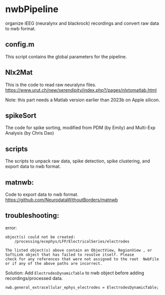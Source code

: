 # nwbPipeline
organize iEEG (neuralynx and blackrock) recordings and convert raw data to nwb format.

## config.m

This script contains the global parameters for the pipeline.

## Nlx2Mat

This is the code to read raw neuralynx files. 
https://www.urut.ch/new/serendipity/index.php?/pages/nlxtomatlab.html

Note: this part needs a Matlab version earlier than 2023b on Apple silicon.

## spikeSort

The code for spike sorting, modified from PDM (by Emily) and Multi-Exp Analysis (by Chris Dao)

## scripts

The scripts to unpack raw data, spike detection, spike clustering, and export data to nwb format.

## matnwb:

Code to export data to nwb format. 
https://github.com/NeurodataWithoutBorders/matnwb

## troubleshooting:

error:
```
object(s) could not be created:
    /processing/ecephys/LFP/ElectricalSeries/electrodes

The listed object(s) above contain an ObjectView, RegionView , or SoftLink object that has failed to resolve itself. Please
check for any references that were not assigned to the root  NwbFile or if any of the above paths are incorrect.
```
Solution:
Add `ElectrodesDynamicTable` to nwb object before adding recordings/processed data.
```
nwb.general_extracellular_ephys_electrodes = ElectrodesDynamicTable;
```
